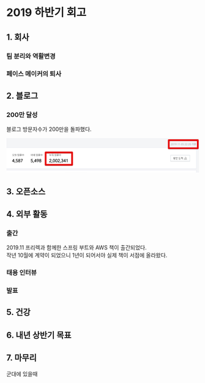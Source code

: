 # 2019 하반기 회고

## 1. 회사

### 팀 분리와 역활변경

### 

### 페이스 메이커의 퇴사


## 2. 블로그


### 200만 달성

블로그 방문자수가 200만을 돌파했다.

![blog](./images/blog1.png)


## 3. 오픈소스

## 4. 외부 활동

### 출간

2019.11 프리렉과 함께한 스프링 부트와 AWS 책이 출간되었다.  
작년 10월에 계약이 되었으니 1년이 되어서야 실제 책이 서점에 올라왔다.  

### 태용 인터뷰

### 발표
## 5. 건강


## 6. 내년 상반기 목표


## 7. 마무리

군대에 있을때 
